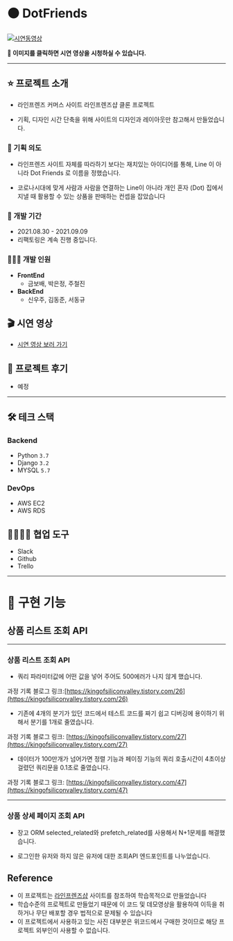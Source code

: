 # **⚫️ DotFriends**

[![시연동영상](https://images.velog.io/images/sdk1926/post/ed163123-f7c1-4f44-91ef-76fe807dbb82/%E1%84%89%E1%85%B3%E1%84%8F%E1%85%B3%E1%84%85%E1%85%B5%E1%86%AB%E1%84%89%E1%85%A3%E1%86%BA%202021-09-11%20%E1%84%8B%E1%85%A9%E1%84%92%E1%85%AE%2010.41.19.png)](https://youtu.be/T5bOgE7dzwk)

**🌄 이미지를 클릭하면 시연 영상을 시청하실 수 있습니다.**

---

## ⭐️ **프로젝트 소개**

- 라인프렌즈 커머스 사이트 라인프렌즈샵 클론 프로젝트

- 기획, 디자인 시간 단축을 위해 사이트의 디자인과 레이아웃만 참고해서 만들었습니다.

###  **🤔 기획 의도**

- 라인프렌즈 사이트 자체를 따라하기 보다는 재치있는 아이디어를 통해, Line 이 아니라 Dot Friends 로 이름을 정했습니다.

- 코로나시대에 맞게 사람과 사람을 연결하는 Line이 아니라 개인 혼자 (Dot) 집에서 지낼 때 활용할 수 있는 상품을 판매하는 컨셉을 잡았습니다

### **📆 개발 기간**

- 2021.08.30 - 2021.09.09
- 리팩토링은 계속 진행 중입니다. 

### **👨‍👩‍👦 개발 인원**

- **FrontEnd**
  - 금보배, 박은정, 주철진
- **BackEnd**
  - 신우주, 김동준, 서동규

## **🎬 시연 영상**
* [시연 영상 보러 가기](https://youtu.be/T5bOgE7dzwk)

## **📝 프로젝트 후기**
* 예정 
---
## 🛠 **테크 스택**

### **Backend**
* Python ```3.7```
* Django ```3.2```
* MYSQL ```5.7```

### **DevOps**
* AWS EC2
* AWS RDS

## **👩‍👩‍👧‍👦 협업 도구**

* Slack
* Github
* Trello

---
# **🚀 구현 기능**
## **상품 리스트 조회 API**
---
### 상품 리스트 조회 API

- 쿼리 파라미터값에 어떤 값을 넣어 주어도 500에러가 나지 않게 했습니다.

과정 기록 블로그 링크:[https://kingofsiliconvalley.tistory.com/26](https://kingofsiliconvalley.tistory.com/26)

- 기존에 4개의 분기가 있던 코드에서 테스트 코드를 짜기 쉽고 디버깅에 용이하기 위해서 분기를 1개로 줄였습니다.

과정 기록 블로그 링크: [https://kingofsiliconvalley.tistory.com/27](https://kingofsiliconvalley.tistory.com/27)

- 데이터가 100만개가 넘어가면 정렬 기능과 페이징 기능의 쿼리 호출시간이 4초이상 걸렸던 쿼리문을 0.1초로 줄였습니다.

과정 기록 블로그 링크: [https://kingofsiliconvalley.tistory.com/47](https://kingofsiliconvalley.tistory.com/47)

---

### 상품 상세 페이지 조회 API

- 장고 ORM selected_related와 prefetch_related를 사용해서 N+1문제를 해결했습니다.

- 로그인한 유저와 하지 않은 유저에 대한 조회API 엔드포인트를 나누었습니다.

## Reference

- 이 프로젝트는 [라인프렌즈샵](https://brand.naver.com/linefriends/?nt_source=emnet_google_sa&nt_medium=search&nt_detail=store&nt_keyword=%EB%9D%BC%EC%9D%B8%EC%8A%A4%ED%86%A0%EC%96%B4&gclid=CjwKCAjw4KyJBhAbEiwAaAQbE93SzYQM2APropv_Ed2sO5bOHfEYnNEbiFW2_WzL52GNw2gXiBwVtBoCZIQQAvD_BwE) 사이트를 참조하여 학습목적으로 만들었습니다
- 학습수준의 프로젝트로 만들었기 때문에 이 코드 및 데모영상을 활용하여 이득을 취하거나 무단 배포할 경우 법적으로 문제될 수 있습니다
- 이 프로젝트에서 사용하고 있는 사진 대부분은 위코드에서 구매한 것이므로 해당 프로젝트 외부인이 사용할 수 없습니다.